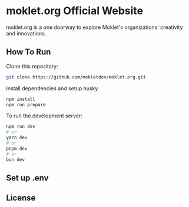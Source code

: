 # moklet.org Official Website

moklet.org is a one doorway to explore Moklet's organizations' creativity and innovations.

## How To Run

Clone this repository:

```bash
git clone https://github.com/mokletdev/moklet.org.git
```

Install dependencies and setup husky

```bash
npm install
npm run prepare
```

To run the development server:

```bash
npm run dev
# or
yarn dev
# or
pnpm dev
# or
bun dev
```

## Set up .env

## License

